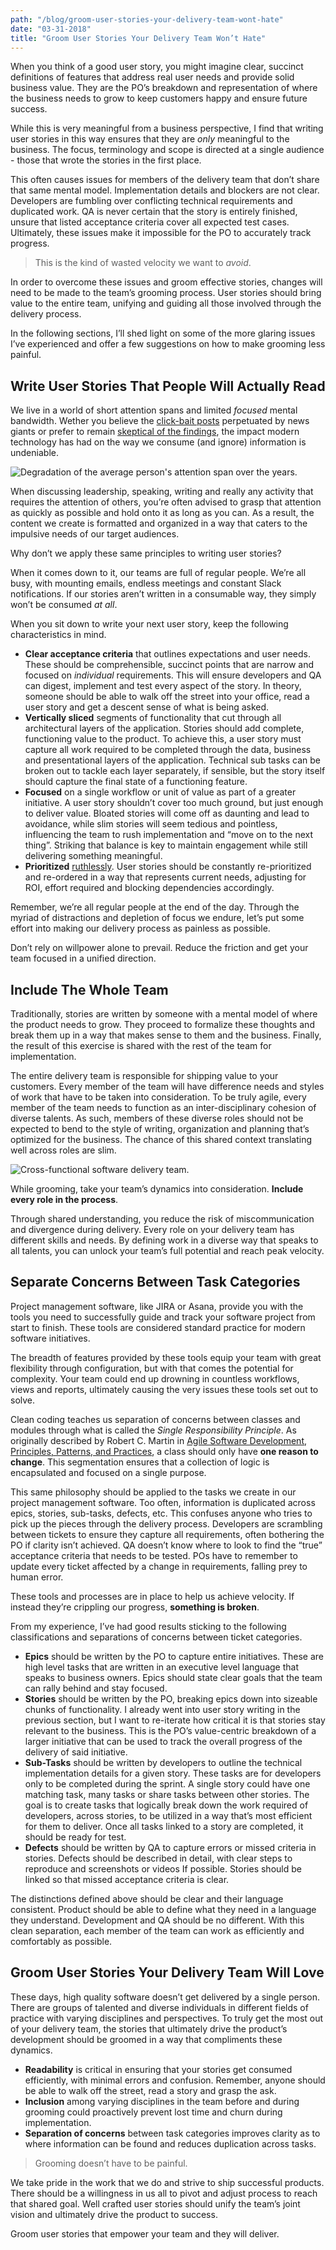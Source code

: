 ```yaml
---
path: "/blog/groom-user-stories-your-delivery-team-wont-hate"
date: "03-31-2018"
title: "Groom User Stories Your Delivery Team Won’t Hate"
---
```


When you think of a good user story, you might imagine clear, succinct definitions of features that address real user needs and provide solid business value. They are the PO’s breakdown and representation of where the business needs to grow to keep customers happy and ensure future success.

While this is very meaningful from a business perspective, I find that writing user stories in this way ensures that they are _only_ meaningful to the business. The focus, terminology and scope is directed at a single audience - those that wrote the stories in the first place.

This often causes issues for members of the delivery team that don’t share that same mental model. Implementation details and blockers are not clear. Developers are fumbling over conflicting technical requirements and duplicated work. QA is never certain that the story is entirely finished, unsure that listed acceptance criteria cover all expected test cases. Ultimately, these issues make it impossible for the PO to accurately track progress.

> This is the kind of wasted velocity we want to _avoid_.

In order to overcome these issues and groom effective stories, changes will need to be made to the team’s grooming process. User stories should bring value to the entire team, unifying and guiding all those involved through the delivery process.

In the following sections, I’ll shed light on some of the more glaring issues I’ve experienced and offer a few suggestions on how to make grooming less painful.

## Write User Stories That People Will Actually Read

We live in a world of short attention spans and limited _focused_ mental bandwidth. Wether you believe the [click-bait posts](https://www.nytimes.com/2016/01/22/opinion/the-eight-second-attention-span.html?_r=3) perpetuated by news giants or prefer to remain [skeptical of the findings](http://www.bbc.com/news/health-38896790), the impact modern technology has had on the way we consume (and ignore) information is undeniable.

![Degradation of the average person's attention span over the years.](attention_span.png "Degradation of the average person's attention span over the years.")

When discussing leadership, speaking, writing and really any activity that requires the attention of others, you’re often advised to grasp that attention as quickly as possible and hold onto it as long as you can. As a result, the content we create is formatted and organized in a way that caters to the impulsive needs of our target audiences.

Why don’t we apply these same principles to writing user stories?

When it comes down to it, our teams are full of regular people. We’re all busy, with mounting emails, endless meetings and constant Slack notifications. If our stories aren’t written in a consumable way, they simply won’t be consumed _at all_.

When you sit down to write your next user story, keep the following characteristics in mind.

* **Clear acceptance criteria** that outlines expectations and user needs. These should be comprehensible, succinct points that are narrow and focused on _individual_ requirements. This will ensure developers and QA can digest, implement and test every aspect of the story. In theory, someone should be able to walk off the street into your office, read a user story and get a descent sense of what is being asked.
* **Vertically sliced** segments of functionality that cut through all architectural layers of the application. Stories should add complete, functioning value to the product. To achieve this, a user story must capture all work required to be completed through the data, business and presentational layers of the application. Technical sub tasks can be broken out to tackle each layer separately, if sensible, but the story itself should capture the final state of a functioning feature.
* **Focused** on a single workflow or unit of value as part of a greater initiative. A user story shouldn’t cover too much ground, but just enough to deliver value. Bloated stories will come off as daunting and lead to avoidance, while slim stories will seem tedious and pointless, influencing the team to rush implementation and “move on to the next thing”. Striking that balance is key to maintain engagement while still delivering something meaningful.
* **Prioritized** [ruthlessly](https://blackboxofpm.com/ruthless-prioritization-e4256e3520a9). User stories should be constantly re-prioritized and re-ordered in a way that represents current needs, adjusting for ROI, effort required and blocking dependencies accordingly.

Remember, we’re all regular people at the end of the day. Through the myriad of distractions and depletion of focus we endure, let’s put some effort into making our delivery process as painless as possible.

Don’t rely on willpower alone to prevail. Reduce the friction and get your team focused in a unified direction.

## Include The Whole Team

Traditionally, stories are written by someone with a mental model of where the product needs to grow. They proceed to formalize these thoughts and break them up in a way that makes sense to them and the business. Finally, the result of this exercise is shared with the rest of the team for implementation.

The entire delivery team is responsible for shipping value to your customers. Every member of the team will have difference needs and styles of work that have to be taken into consideration. To be truly agile, every member of the team needs to function as an inter-disciplinary cohesion of diverse talents. As such, members of these diverse roles should not be expected to bend to the style of writing, organization and planning that’s optimized for the business. The chance of this shared context translating well across roles are slim.

![Cross-functional software delivery team.](cross_functional_delivery_team.jpg 'Cross-functional software delivery team.')

While grooming, take your team’s dynamics into consideration. **Include every role in the process**.

Through shared understanding, you reduce the risk of miscommunication and divergence during delivery. Every role on your delivery team has different skills and needs. By defining work in a diverse way that speaks to all talents, you can unlock your team’s full potential and reach peak velocity.

## Separate Concerns Between Task Categories

Project management software, like JIRA or Asana, provide you with the tools you need to successfully guide and track your software project from start to finish. These tools are considered standard practice for modern software initiatives.

The breadth of features provided by these tools equip your team with great flexibility through configuration, but with that comes the potential for complexity. Your team could end up drowning in countless workflows, views and reports, ultimately causing the very issues these tools set out to solve.

Clean coding teaches us separation of concerns between classes and modules through what is called the _Single Responsibility Principle_. As originally described by Robert C. Martin in [Agile Software Development, Principles, Patterns, and Practices](https://www.amazon.com/Software-Development-Principles-Patterns-Practices/dp/0135974445), a class should only have **one reason to change**. This segmentation ensures that a collection of logic is encapsulated and focused on a single purpose.

This same philosophy should be applied to the tasks we create in our project management software. Too often, information is duplicated across epics, stories, sub-tasks, defects, etc. This confuses anyone who tries to pick up the pieces through the delivery process. Developers are scrambling between tickets to ensure they capture all requirements, often bothering the PO if clarity isn’t achieved. QA doesn’t know where to look to find the “true” acceptance criteria that needs to be tested. POs have to remember to update every ticket affected by a change in requirements, falling prey to human error.

These tools and processes are in place to help us achieve velocity. If instead they’re crippling our progress, **something is broken**.

From my experience, I’ve had good results sticking to the following classifications and separations of concerns between ticket categories.

* **Epics** should be written by the PO to capture entire initiatives. These are high level tasks that are written in an executive level language that speaks to business owners. Epics should state clear goals that the team can rally behind and stay focused.
* **Stories** should be written by the PO, breaking epics down into sizeable chunks of functionality. I already went into user story writing in the previous section, but I want to re-iterate how critical it is that stories stay relevant to the business. This is the PO’s value-centric breakdown of a larger initiative that can be used to track the overall progress of the delivery of said initiative.
* **Sub-Tasks** should be written by developers to outline the technical implementation details for a given story. These tasks are for developers only to be completed during the sprint. A single story could have one matching task, many tasks or share tasks between other stories. The goal is to create tasks that logically break down the work required of developers, across stories, to be utilized in a way that’s most efficient for them to deliver. Once all tasks linked to a story are completed, it should be ready for test.
* **Defects** should be written by QA to capture errors or missed criteria in stories. Defects should be described in detail, with clear steps to reproduce and screenshots or videos If possible. Stories should be linked so that missed acceptance criteria is clear.

The distinctions defined above should be clear and their language consistent. Product should be able to define what they need in a language they understand. Development and QA should be no different. With this clean separation, each member of the team can work as efficiently and comfortably as possible.

## Groom User Stories Your Delivery Team Will Love

These days, high quality software doesn’t get delivered by a single person. There are groups of talented and diverse individuals in different fields of practice with varying disciplines and perspectives. To truly get the most out of your delivery team, the stories that ultimately drive the product’s development should be groomed in a way that compliments these dynamics.

* **Readability** is critical in ensuring that your stories get consumed efficiently, with minimal errors and confusion. Remember, anyone should be able to walk off the street, read a story and grasp the ask.
* **Inclusion** among varying disciplines in the team before and during grooming could proactively prevent lost time and churn during implementation.
* **Separation of concerns** between task categories improves clarity as to where information can be found and reduces duplication across tasks.

> Grooming doesn’t have to be painful.

We take pride in the work that we do and strive to ship successful products. There should be a willingness in us all to pivot and adjust process to reach that shared goal. Well crafted user stories should unify the team’s joint vision and ultimately drive the product to success.

Groom user stories that empower your team and they will deliver.
